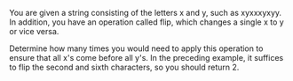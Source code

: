 You are given a string consisting of the letters x and y, such as xyxxxyxyy. In addition, you have an operation called flip, which changes a single x to y or vice versa.
 
Determine how many times you would need to apply this operation to ensure that all x's come before all y's. In the preceding example, it suffices to flip the second and sixth characters, so you should return 2.